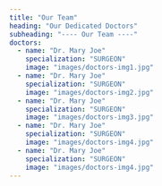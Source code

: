 ```yaml
---
title: "Our Team"
heading: "Our Dedicated Doctors"
subheading: "---- Our Team ----"
doctors:
  - name: "Dr. Mary Joe"
    specialization: "SURGEON"
    image: "images/doctors-img1.jpg"
  - name: "Dr. Mary Joe"
    specialization: "SURGEON"
    image: "images/doctors-img2.jpg"
  - name: "Dr. Mary Joe"
    specialization: "SURGEON"
    image: "images/doctors-img3.jpg"
  - name: "Dr. Mary Joe"
    specialization: "SURGEON"
    image: "images/doctors-img4.jpg"
  - name: "Dr. Mary Joe"
    specialization: "SURGEON"
    image: "images/doctors-img4.jpg"
---
```

